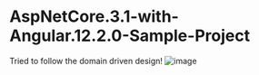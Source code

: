 # AspNetCore.3.1-with-Angular.12.2.0-Sample-Project
Tried to follow the domain driven design!
![image](https://user-images.githubusercontent.com/10146113/181880637-05569ed2-2ecb-4843-94e4-79ca959a5fc2.png)
